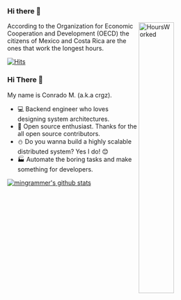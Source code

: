 ### Hi there 👋


[<img alt="HoursWorked" width="40%" align="right" src="https://news.co.cr/wp-content/uploads/2017/02/HoursWorked.png"/>](https://news.co.cr/wp-content/uploads/2017/02/HoursWorked.png)

According to the Organization for Economic Cooperation and Development (OECD) the citizens of Mexico and Costa Rica are the ones that work the longest hours.

<!--
**crgz/crgz** is a ✨ _special_ ✨ repository because its `README.md` (this file) appears on your GitHub profile.

Here are some ideas to get you started:

- 🔭 I’m currently working on ...
- 🌱 I’m currently learning ...
- 👯 I’m looking to collaborate on ...
- 🤔 I’m looking for help with ...
- 💬 Ask me about ...
- 📫 How to reach me: ...
- 😄 Pronouns: ...
- ⚡ Fun fact: ...
-->

[![Hits](https://hits.seeyoufarm.com/api/count/incr/badge.svg?url=https%3A%2F%2Fgithub.com%2Fmingrammer)](https://hits.seeyoufarm.com)

### Hi There 👋

My name is Conrado M. (a.k.a crgz).

- :computer: Backend engineer who loves designing system architectures.
- :gift: Open source enthusiast. Thanks for the all open source contributors.
- :snowman: Do you wanna build a highly scalable distributed system? Yes I do! :blush:
- :factory: Automate the boring tasks and make something for developers.

[![mingrammer's github stats](https://github-readme-stats.vercel.app/api?username=crgz&count_private=true&show_icons=true)](https://github.com/anuraghazra/github-readme-stats)
